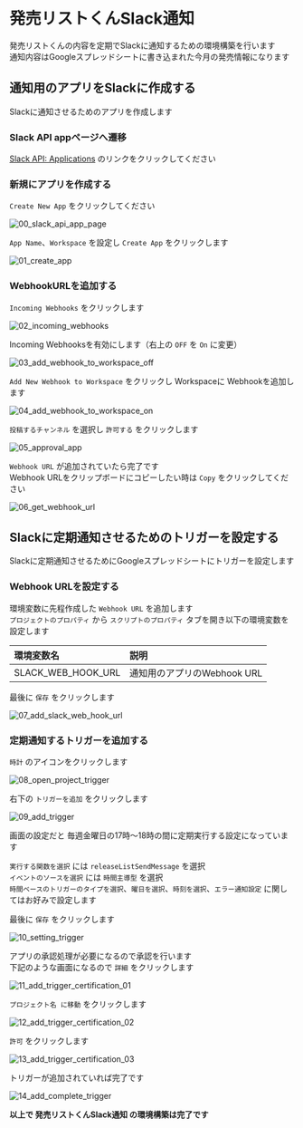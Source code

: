 # 発売リストくんSlack通知

発売リストくんの内容を定期でSlackに通知するための環境構築を行います  
通知内容はGoogleスプレッドシートに書き込まれた今月の発売情報になります

## 通知用のアプリをSlackに作成する

Slackに通知させるためのアプリを作成します

### Slack API appページへ遷移

[Slack API: Applications](https://api.slack.com/apps) のリンクをクリックしてください

### 新規にアプリを作成する

`Create New App` をクリックしてください

![00_slack_api_app_page](https://raw.githubusercontent.com/dodonki1223/image_garage/master/eroge_release_gas/release_list_line_bot/notify_slack_construction/00_slack_api_app_page.png)

`App Name`、`Workspace` を設定し `Create App` をクリックします

![01_create_app](https://raw.githubusercontent.com/dodonki1223/image_garage/master/eroge_release_gas/release_list_line_bot/notify_slack_construction/01_create_app.png)

### WebhookURLを追加する

`Incoming Webhooks` をクリックします

![02_incoming_webhooks](https://raw.githubusercontent.com/dodonki1223/image_garage/master/eroge_release_gas/release_list_line_bot/notify_slack_construction/02_incoming_webhooks.png)

Incoming Webhooksを有効にします（右上の `OFF` を `On` に変更）  

![03_add_webhook_to_workspace_off](https://raw.githubusercontent.com/dodonki1223/image_garage/master/eroge_release_gas/release_list_line_bot/notify_slack_construction/03_add_webhook_to_workspace_off.png)

`Add New Webhook to Workspace` をクリックし Workspaceに Webhookを追加します

![04_add_webhook_to_workspace_on](https://raw.githubusercontent.com/dodonki1223/image_garage/master/eroge_release_gas/release_list_line_bot/notify_slack_construction/04_add_webhook_to_workspace_on.png)

`投稿するチャンネル` を選択し `許可する` をクリックします

![05_approval_app](https://raw.githubusercontent.com/dodonki1223/image_garage/master/eroge_release_gas/release_list_line_bot/notify_slack_construction/05_approval_app.png)

`Webhook URL` が追加されていたら完了です  
Webhook URLをクリップボードにコピーしたい時は `Copy` をクリックしてください

![06_get_webhook_url](https://raw.githubusercontent.com/dodonki1223/image_garage/master/eroge_release_gas/release_list_line_bot/notify_slack_construction/06_get_webhook_url.png)

## Slackに定期通知させるためのトリガーを設定する

Slackに定期通知させるためにGoogleスプレッドシートにトリガーを設定します

### Webhook URLを設定する

環境変数に先程作成した `Webhook URL` を追加します  
`プロジェクトのプロパティ` から `スクリプトのプロパティ` タブを開き以下の環境変数を設定します  

| 環境変数名         | 説明                        |
|:-------------------|:----------------------------|
| SLACK_WEB_HOOK_URL | 通知用のアプリのWebhook URL |

最後に `保存` をクリックします

![07_add_slack_web_hook_url](https://raw.githubusercontent.com/dodonki1223/image_garage/master/eroge_release_gas/release_list_line_bot/notify_slack_construction/07_add_slack_web_hook_url.png)

### 定期通知するトリガーを追加する

`時計` のアイコンをクリックします

![08_open_project_trigger](https://raw.githubusercontent.com/dodonki1223/image_garage/master/eroge_release_gas/release_list_line_bot/notify_slack_construction/08_open_project_trigger.png)

右下の `トリガーを追加` をクリックします

![09_add_trigger](https://raw.githubusercontent.com/dodonki1223/image_garage/master/eroge_release_gas/release_list_line_bot/notify_slack_construction/09_add_trigger.png)

画面の設定だと 毎週金曜日の17時〜18時の間に定期実行する設定になっています  

`実行する関数を選択` には `releaseListSendMessage` を選択  
`イベントのソースを選択` には `時間主導型` を選択  
`時間ベースのトリガーのタイプを選択`、`曜日を選択`、`時刻を選択`、`エラー通知設定` に関してはお好みで設定します  

最後に `保存` をクリックします

![10_setting_trigger](https://raw.githubusercontent.com/dodonki1223/image_garage/master/eroge_release_gas/release_list_line_bot/notify_slack_construction/10_setting_trigger.png)

アプリの承認処理が必要になるので承認を行います  
下記のような画面になるので `詳細` をクリックします

![11_add_trigger_certification_01](https://raw.githubusercontent.com/dodonki1223/image_garage/master/eroge_release_gas/release_list_line_bot/notify_slack_construction/11_add_trigger_certification_01.png)

`プロジェクト名 に移動` をクリックします

![12_add_trigger_certification_02](https://raw.githubusercontent.com/dodonki1223/image_garage/master/eroge_release_gas/release_list_line_bot/notify_slack_construction/12_add_trigger_certification_02.png)

`許可` をクリックします

![13_add_trigger_certification_03](https://raw.githubusercontent.com/dodonki1223/image_garage/master/eroge_release_gas/release_list_line_bot/notify_slack_construction/13_add_trigger_certification_03.png)

トリガーが追加されていれば完了です

![14_add_complete_trigger](https://raw.githubusercontent.com/dodonki1223/image_garage/master/eroge_release_gas/release_list_line_bot/notify_slack_construction/14_add_complete_trigger.png)

**以上で 発売リストくんSlack通知 の環境構築は完了です**
